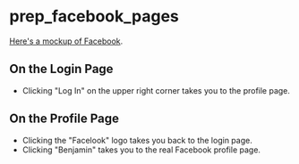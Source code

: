 prep_facebook_pages
===================

[Here's a mockup of Facebook](https://physical-quiet.surge.sh).

## On the Login Page
* Clicking "Log In" on the upper right corner takes you to the profile page.

## On the Profile Page
* Clicking the "Facelook" logo takes you back to the login page.
* Clicking "Benjamin" takes you to the real Facebook profile page.